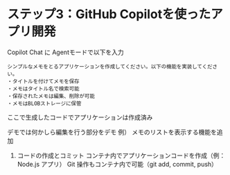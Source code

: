 # ステップ3：GitHub Copilotを使ったアプリ開発

Copilot Chat に Agentモードで以下を入力

```
シンプルなメモをとるアプリケーションを作成してください。以下の機能を実装してください。
・タイトルを付けてメモを保存
・メモはタイトル名で検索可能
・保存されたメモは編集、削除が可能
・メモはBLOBストレージに保管
```

ここで生成したコードでアプリケーションは作成済み

デモでは何かしら編集を行う部分をデモ
例） メモのリストを表示する機能を追加


1. コードの作成とコミット
コンテナ内でアプリケーションコードを作成（例：Node.js アプリ）
Git 操作もコンテナ内で可能（git add, commit, push）
